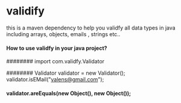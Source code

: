 # validify
this is a maven dependency to help you validfy all  data types in java including arrays, objects, emails , strings etc..


#### How to use validfy in your java project?
######## import com.validfy.Validator

######## Validator validator = new Validator();
 validator.isEMail("valens@gmail.com");
#### validator.areEquals(new Object(), new Object());
